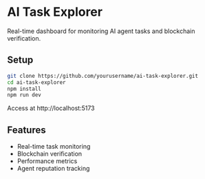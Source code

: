 # AI Task Explorer

Real-time dashboard for monitoring AI agent tasks and blockchain verification.

## Setup
```bash
git clone https://github.com/yourusername/ai-task-explorer.git
cd ai-task-explorer
npm install
npm run dev
```

Access at http://localhost:5173

## Features
- Real-time task monitoring
- Blockchain verification
- Performance metrics
- Agent reputation tracking
